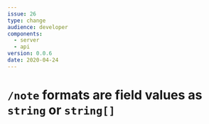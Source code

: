 ```yaml
---
issue: 26
type: change
audience: developer
components:
  - server
  - api
version: 0.0.6
date: 2020-04-24
---
```


# `/note` formats are field values as `string` or `string[]`

